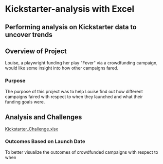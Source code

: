 # Kickstarter-analysis with Excel
Performing analysis on Kickstarter data to uncover trends
---
## Overview of Project
Louise, a playwright funding her play "Fever" via a crowdfunding campaign, would like some insight into how other campaigns fared.
### Purpose
The purpose of this project was to help Louise find out how different campaigns faired with respect to when they launched and what their funding goals were.

## Analysis and Challenges
[Kickstarter_Challenge.xlsx](https://github.com/ClaudAMC/Kickstarter-analysis/files/8648221/Kickstarter_Challenge.xlsx)
### Outcomes Based on Launch Date
To better visualize the outcomes of crowdfunded campaigns with respect to when 
